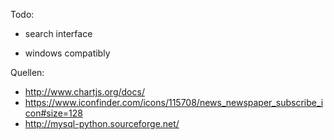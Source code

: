 Todo:

* search interface

* windows compatibly

Quellen:
* http://www.chartjs.org/docs/
* https://www.iconfinder.com/icons/115708/news_newspaper_subscribe_icon#size=128
* http://mysql-python.sourceforge.net/
